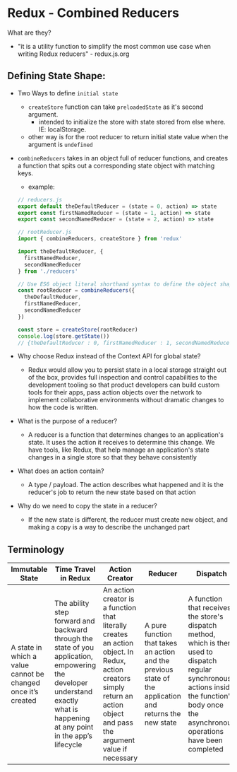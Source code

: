 # Redux - Combined Reducers

What are they?
  - "it is a utility function to simplify the most common use case when writing Redux reducers" - redux.js.org

## Defining State Shape:
  - Two Ways to define `initial state`
    - `createStore` function can take `preloadedState` as it's second argument.
      - intended to initialize the store with state stored from else where. IE: localStorage.
    - other way is for the root reducer to return initial state value when the argument is `undefined`
  - `combineReducers` takes in an object full of reducer functions, and creates a function that spits out a corresponding state object with matching keys.
      - example:
      ```javascript
      // reducers.js
      export default theDefaultReducer = (state = 0, action) => state
      export const firstNamedReducer = (state = 1, action) => state
      export const secondNamedReducer = (state = 2, action) => state

      // rootReducer.js
      import { combineReducers, createStore } from 'redux'

      import theDefaultReducer, {
        firstNamedReducer,
        secondNamedReducer
      } from './reducers'

      // Use ES6 object literal shorthand syntax to define the object shape
      const rootReducer = combineReducers({
        theDefaultReducer,
        firstNamedReducer,
        secondNamedReducer
      })

      const store = createStore(rootReducer)
      console.log(store.getState())
      // {theDefaultReducer : 0, firstNamedReducer : 1, secondNamedReducer : 2}
      ```
      

- Why choose Redux instead of the Context API for global state?
  - Redux would allow you to persist state in a local storage straight out of the box, provides full inspection and control capabilities to the development tooling so that product developers can build custom tools for their apps, pass action objects over the network to implement collaborative environments without dramatic changes to how the code is written.

- What is the purpose of a reducer?
  - A reducer is a function that determines changes to an application's state. It uses the action it receives to determine this change. We have tools, like Redux, that help manage an application's state changes in a single store so that they behave consistently
  
- What does an action contain?
  - A type / payload. The action describes what happened and it is the reducer's job to return the new state based on that action
  
- Why do we need to copy the state in a reducer?
  - If the new state is different, the reducer must create new object, and making a copy is a way to describe the unchanged part

## Terminology
|Immutable State|Time Travel in Redux|Action Creator|Reducer|Dispatch|
|---------------|--------------------|--------------|-------|--------|
|A state in which a value cannot be changed once it’s created|The ability step forward and backward through the state of you application, empowering the developer understand exactly what is happening at any point in the app’s lifecycle|An action creator is a function that literally creates an action object. In Redux, action creators simply return an action object and pass the argument value if necessary|A pure function that takes an action and the previous state of the application and returns the new state|A function that receives the store's dispatch method, which is then used to dispatch regular synchronous actions inside the function's body once the asynchronous operations have been completed|
